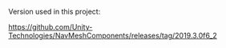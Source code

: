 Version used in this project:

https://github.com/Unity-Technologies/NavMeshComponents/releases/tag/2019.3.0f6_2
